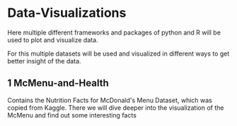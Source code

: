 # Data-Visualizations
Here multiple different frameworks and packages of python and R will be used to plot and visualize data.

For this multiple datasets will be used and visualized in different ways to get better insight of the data.

## 1 McMenu-and-Health
Contains the Nutrition Facts for McDonald's Menu Dataset, which was copied from Kaggle.
There we will dive deeper into the visualization of the McMenu and find out some interesting facts
